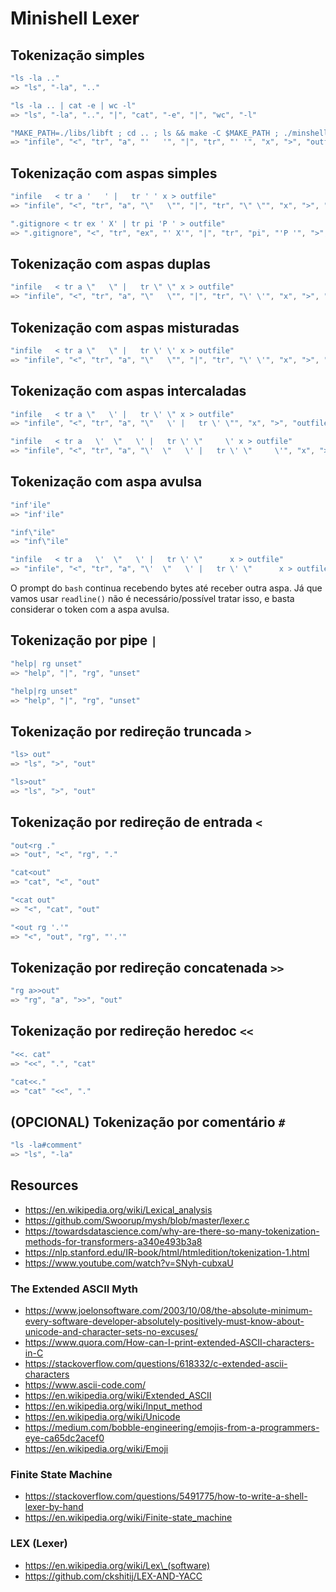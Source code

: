 # Minishell Lexer

## Tokenização simples

```c
"ls -la .."
=> "ls", "-la", ".."

"ls -la .. | cat -e | wc -l"
=> "ls", "-la", "..", "|", "cat", "-e", "|", "wc", "-l"

"MAKE_PATH=./libs/libft ; cd .. ; ls && make -C $MAKE_PATH ; ./minshell"
=> "infile", "<", "tr", "a", "'   '", "|", "tr", "' '", "x", ">", "outfile"
```

## Tokenização com aspas simples

```c
"infile   < tr a '   ' |   tr ' ' x > outfile"
=> "infile", "<", "tr", "a", "\"   \"", "|", "tr", "\" \"", "x", ">", "outfile"

".gitignore < tr ex ' X' | tr pi 'P ' > outfile"
=> ".gitignore", "<", "tr", "ex", "' X'", "|", "tr", "pi", "'P '", ">", "outfile"
```

## Tokenização com aspas duplas

```c
"infile   < tr a \"   \" |   tr \" \" x > outfile"
=> "infile", "<", "tr", "a", "\"   \"", "|", "tr", "\' \'", "x", ">", "outfile"
```

## Tokenização com aspas misturadas

```c
"infile   < tr a \"   \" |   tr \' \' x > outfile"
=> "infile", "<", "tr", "a", "\"   \"", "|", "tr", "\' \'", "x", ">", "outfile"
```

## Tokenização com aspas intercaladas

```c
"infile   < tr a \"   \' |   tr \' \" x > outfile"
=> "infile", "<", "tr", "a", "\"   \' |   tr \' \"", "x", ">", "outfile"

"infile   < tr a   \'  \"   \' |   tr \' \"     \' x > outfile"
=> "infile", "<", "tr", "a", "\'  \"   \' |   tr \' \"     \'", "x", ">", "outfile"
```

## Tokenização com aspa avulsa

```c
"inf'ile"
=> "inf'ile"

"inf\"ile"
=> "inf\"ile"

"infile   < tr a   \'  \"   \' |   tr \' \"      x > outfile"
=> "infile", "<", "tr", "a", "\'  \"   \' |   tr \' \"      x > outfile"
```

O prompt do `bash` continua recebendo bytes até receber outra aspa.
Já que vamos usar `readline()` não é necessário/possível tratar isso,
e basta considerar o token com a aspa avulsa.

## Tokenização por pipe `|`

```c
"help| rg unset"
=> "help", "|", "rg", "unset"

"help|rg unset"
=> "help", "|", "rg", "unset"
```

## Tokenização por redireção truncada `>`

```c
"ls> out"
=> "ls", ">", "out"

"ls>out"
=> "ls", ">", "out"
```

## Tokenização por redireção de entrada `<`

```c
"out<rg ."
=> "out", "<", "rg", "."

"cat<out"
=> "cat", "<", "out"

"<cat out"
=> "<", "cat", "out"

"<out rg '.'"
=> "<", "out", "rg", "'.'"
```

## Tokenização por redireção concatenada `>>`

```c
"rg a>>out"
=> "rg", "a", ">>", "out"
```

## Tokenização por redireção heredoc `<<`

```c
"<<. cat"
=> "<<", ".", "cat"

"cat<<."
=> "cat" "<<", "."
```

## (OPCIONAL) Tokenização por comentário `#`

```c
"ls -la#comment"
=> "ls", "-la"
```

## Resources

- https://en.wikipedia.org/wiki/Lexical_analysis
- https://github.com/Swoorup/mysh/blob/master/lexer.c
- https://towardsdatascience.com/why-are-there-so-many-tokenization-methods-for-transformers-a340e493b3a8
- https://nlp.stanford.edu/IR-book/html/htmledition/tokenization-1.html
- https://www.youtube.com/watch?v=SNyh-cubxaU

### The Extended ASCII Myth

- https://www.joelonsoftware.com/2003/10/08/the-absolute-minimum-every-software-developer-absolutely-positively-must-know-about-unicode-and-character-sets-no-excuses/
- https://www.quora.com/How-can-I-print-extended-ASCII-characters-in-C
- https://stackoverflow.com/questions/618332/c-extended-ascii-characters
- https://www.ascii-code.com/
- https://en.wikipedia.org/wiki/Extended_ASCII
- https://en.wikipedia.org/wiki/Input_method
- https://en.wikipedia.org/wiki/Unicode
- https://medium.com/bobble-engineering/emojis-from-a-programmers-eye-ca65dc2acef0
- https://en.wikipedia.org/wiki/Emoji

### Finite State Machine

- https://stackoverflow.com/questions/5491775/how-to-write-a-shell-lexer-by-hand
- https://en.wikipedia.org/wiki/Finite-state_machine

### LEX (Lexer)

- https://en.wikipedia.org/wiki/Lex\_(software)
- https://github.com/ckshitij/LEX-AND-YACC
